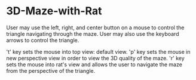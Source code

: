 # 3D-Maze-with-Rat

User may use the left, right, and center button on a mouse to control the triangle navigating through the maze.
User may also use the keyboard arrows to control the triangle.

't' key sets the mouse into top view: default view.
'p' key sets the mouse in new perspective view in order to view the 3D quality of the maze.
'r' key sets the mouse into rat's view and allows the user to navigate the maze from the perspective of the triangle. 
